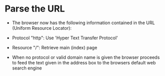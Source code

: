 # Parse the URL 

 - The browser now has the following information contained in the URL (Uniform Resource Locator):
  
  - Protocol "http": Use 'Hyper Text Transfer Protocol'
  
  - Resource "/": Retrieve main (index) page
  
 - When no protocol or valid domain name is given the browser proceeds to feed the text given in the address box to the browsers default web search engine
  
 
    
